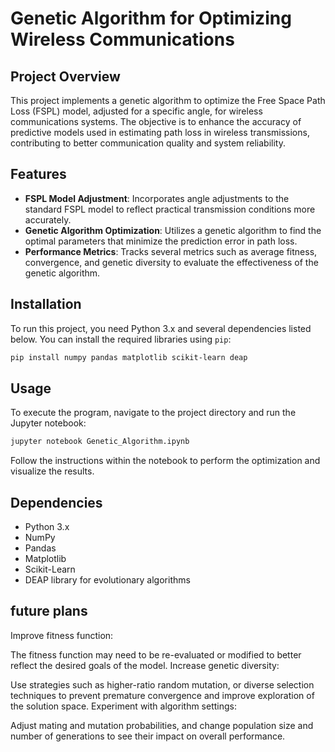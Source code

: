 


# Genetic Algorithm for Optimizing Wireless Communications

## Project Overview
This project implements a genetic algorithm to optimize the Free Space Path Loss (FSPL) model, adjusted for a specific angle, for wireless communications systems. The objective is to enhance the accuracy of predictive models used in estimating path loss in wireless transmissions, contributing to better communication quality and system reliability.

## Features
- **FSPL Model Adjustment**: Incorporates angle adjustments to the standard FSPL model to reflect practical transmission conditions more accurately.
- **Genetic Algorithm Optimization**: Utilizes a genetic algorithm to find the optimal parameters that minimize the prediction error in path loss.
- **Performance Metrics**: Tracks several metrics such as average fitness, convergence, and genetic diversity to evaluate the effectiveness of the genetic algorithm.

## Installation
To run this project, you need Python 3.x and several dependencies listed below. You can install the required libraries using `pip`:
```bash
pip install numpy pandas matplotlib scikit-learn deap
```

## Usage
To execute the program, navigate to the project directory and run the Jupyter notebook:
```bash
jupyter notebook Genetic_Algorithm.ipynb
```
Follow the instructions within the notebook to perform the optimization and visualize the results.

## Dependencies
- Python 3.x
- NumPy
- Pandas
- Matplotlib
- Scikit-Learn
- DEAP library for evolutionary algorithms


## future plans
Improve fitness function:

The fitness function may need to be re-evaluated or modified to better reflect the desired goals of the model.
Increase genetic diversity:

Use strategies such as higher-ratio random mutation, or diverse selection techniques to prevent premature convergence and improve exploration of the solution space.
Experiment with algorithm settings:

Adjust mating and mutation probabilities, and change population size and number of generations to see their impact on overall performance.
